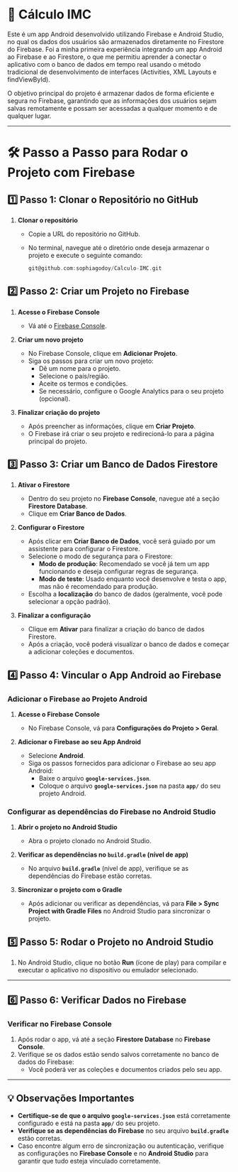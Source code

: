 # 💖 Cálculo IMC

Este é um app Android desenvolvido utilizando Firebase e Android Studio, no qual os dados dos usuários são armazenados diretamente no Firestore do Firebase. Foi a minha primeira experiência integrando um app Android ao Firebase e ao Firestore, o que me permitiu aprender a conectar o aplicativo com o banco de dados em tempo real usando o método tradicional de desenvolvimento de interfaces (Activities, XML Layouts e findViewById).

O objetivo principal do projeto é armazenar dados de forma eficiente e segura no Firebase, garantindo que as informações dos usuários sejam salvas remotamente e possam ser acessadas a qualquer momento e de qualquer lugar.

---

# 🛠️ Passo a Passo para Rodar o Projeto com Firebase

## 1️⃣ Passo 1: Clonar o Repositório no GitHub

1. **Clonar o repositório**
   - Copie a URL do repositório no GitHub.
   - No terminal, navegue até o diretório onde deseja armazenar o projeto e execute o seguinte comando:

     ```gradle
     git@github.com:sophiagodoy/Calculo-IMC.git
     ```

## 2️⃣ Passo 2: Criar um Projeto no Firebase

1. **Acesse o Firebase Console**
   - Vá até o [Firebase Console](https://console.firebase.google.com/).

2. **Criar um novo projeto**
   - No Firebase Console, clique em **Adicionar Projeto**.
   - Siga os passos para criar um novo projeto:
     - Dê um nome para o projeto.
     - Selecione o país/região.
     - Aceite os termos e condições.
     - Se necessário, configure o Google Analytics para o seu projeto (opcional).

3. **Finalizar criação do projeto**
   - Após preencher as informações, clique em **Criar Projeto**.
   - O Firebase irá criar o seu projeto e redirecioná-lo para a página principal do projeto.

## 3️⃣ Passo 3: Criar um Banco de Dados Firestore

1. **Ativar o Firestore**
   - Dentro do seu projeto no **Firebase Console**, navegue até a seção **Firestore Database**.
   - Clique em **Criar Banco de Dados**.

2. **Configurar o Firestore**
   - Após clicar em **Criar Banco de Dados**, você será guiado por um assistente para configurar o Firestore.
   - Selecione o modo de segurança para o Firestore:
     - **Modo de produção**: Recomendado se você já tem um app funcionando e deseja configurar regras de segurança.
     - **Modo de teste**: Usado enquanto você desenvolve e testa o app, mas não é recomendado para produção.
   - Escolha a **localização** do banco de dados (geralmente, você pode selecionar a opção padrão).
   
3. **Finalizar a configuração**
   - Clique em **Ativar** para finalizar a criação do banco de dados Firestore.
   - Após a criação, você poderá visualizar o banco de dados e começar a adicionar coleções e documentos.

## 4️⃣ Passo 4: Vincular o App Android ao Firebase

### Adicionar o Firebase ao Projeto Android

1. **Acesse o Firebase Console**
   - No Firebase Console, vá para **Configurações do Projeto > Geral**.

2. **Adicionar o Firebase ao seu App Android**
   - Selecione **Android**.
   - Siga os passos fornecidos para adicionar o Firebase ao seu app Android:
     - Baixe o arquivo **`google-services.json`**.
     - Coloque o arquivo **`google-services.json`** na pasta **`app/`** do seu projeto Android.

### Configurar as dependências do Firebase no Android Studio

1. **Abrir o projeto no Android Studio**
   - Abra o projeto clonado no Android Studio.

2. **Verificar as dependências no `build.gradle` (nível de app)**
   - No arquivo **`build.gradle`** (nível de app), verifique se as dependências do Firebase estão corretas.

3. **Sincronizar o projeto com o Gradle**
   - Após adicionar ou verificar as dependências, vá para **File > Sync Project with Gradle Files** no Android Studio para sincronizar o projeto.

## 5️⃣ Passo 5: Rodar o Projeto no Android Studio

1. No Android Studio, clique no botão **Run** (ícone de play) para compilar e executar o aplicativo no dispositivo ou emulador selecionado.

---

## 6️⃣ Passo 6: Verificar Dados no Firebase

### Verificar no Firebase Console

1. Após rodar o app, vá até a seção **Firestore Database** no **Firebase Console**.
2. Verifique se os dados estão sendo salvos corretamente no banco de dados do Firebase:
   - Você poderá ver as coleções e documentos criados pelo seu app.

---

## 💡 Observações Importantes

- **Certifique-se de que o arquivo `google-services.json`** está corretamente configurado e está na pasta **`app/`** do seu projeto.
- **Verifique se as dependências do Firebase** no seu arquivo **`build.gradle`** estão corretas.
- Caso encontre algum erro de sincronização ou autenticação, verifique as configurações no **Firebase Console** e no **Android Studio** para garantir que tudo esteja vinculado corretamente.
